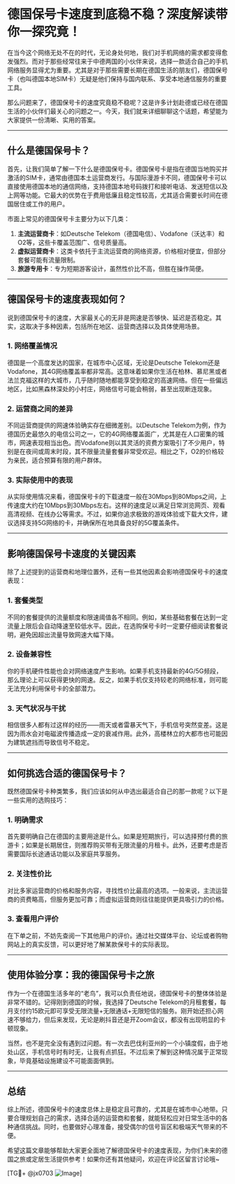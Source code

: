 # 德国保号卡速度到底稳不稳？深度解读带你一探究竟！

在当今这个网络无处不在的时代，无论身处何地，我们对手机网络的需求都变得愈发强烈。而对于那些经常往来于中德两国的小伙伴来说，选择一款适合自己的手机网络服务显得尤为重要。尤其是对于那些需要长期在德国生活的朋友们，德国保号卡（也叫德国本地SIM卡）无疑是他们保持与国内联系、享受本地通信服务的重要工具。

那么问题来了，德国保号卡的速度究竟稳不稳呢？这是许多计划赴德或已经在德国生活的小伙伴们最关心的问题之一。今天，我们就来详细聊聊这个话题，希望能为大家提供一份清晰、实用的答案。

---

## 什么是德国保号卡？

首先，让我们简单了解一下什么是德国保号卡。德国保号卡是指在德国当地购买并激活的SIM卡，通常由德国本土运营商发行。与国际漫游卡不同，德国保号卡可以直接使用德国本地的通信网络，支持德国本地号码拨打和接听电话、发送短信以及上网等功能。它最大的优势在于费用低廉且稳定性较高，尤其适合需要长时间在德国居住或工作的用户。

市面上常见的德国保号卡主要分为以下几类：

1. **主流运营商卡**：如Deutsche Telekom（德国电信）、Vodafone（沃达丰）和O2等，这些卡覆盖范围广、信号质量高。
2. **虚拟运营商卡**：这类卡依托于主流运营商的网络资源，价格相对便宜，但部分套餐可能有流量限制。
3. **旅游专用卡**：专为短期游客设计，虽然性价比不高，但胜在操作简便。

---

## 德国保号卡的速度表现如何？

说到德国保号卡的速度，大家最关心的无非是网速是否够快、延迟是否稳定。其实，这取决于多种因素，包括所在地区、运营商选择以及具体使用场景。

### 1. **网络覆盖情况**
德国是一个高度发达的国家，在城市中心区域，无论是Deutsche Telekom还是Vodafone，其4G网络覆盖率都非常高。这意味着如果你生活在柏林、慕尼黑或者法兰克福这样的大城市，几乎随时随地都能享受到稳定的高速网络。但在一些偏远地区，比如黑森林深处的小村庄，网络信号可能会稍弱，甚至出现断连现象。

### 2. **运营商之间的差异**
不同运营商提供的网速体验确实存在细微差别。以Deutsche Telekom为例，作为德国历史最悠久的电信公司之一，它的4G网络覆盖面广，尤其是在人口密集的城市，网速表现相当出色。而Vodafone则以其灵活的资费方案吸引了不少用户，特别是在夜间或周末时段，其不限量流量套餐非常受欢迎。相比之下，O2的价格较为亲民，适合预算有限的用户群体。

### 3. **实际使用中的表现**
从实际使用情况来看，德国保号卡的下载速度一般在30Mbps到80Mbps之间，上传速度大约在10Mbps到30Mbps左右。这样的速度足以满足日常浏览网页、观看高清视频、在线办公等需求。不过，如果你追求极致的游戏体验或下载大文件，建议选择支持5G网络的卡，并确保所在地具备良好的5G覆盖条件。

---

## 影响德国保号卡速度的关键因素

除了上述提到的运营商和地理位置外，还有一些其他因素会影响德国保号卡的速度表现：

### 1. **套餐类型**
不同的套餐提供的流量额度和限速阈值各不相同。例如，某些基础套餐在达到一定流量上限后会自动降速至较低水平。因此，在选购保号卡时一定要仔细阅读套餐说明，避免因超出流量导致网速大幅下降。

### 2. **设备兼容性**
你的手机硬件性能也会对网络速度产生影响。如果手机支持最新的4G/5G频段，那么理论上可以获得更快的网速。反之，如果手机仅支持较老的网络标准，则可能无法充分利用保号卡的全部潜力。

### 3. **天气状况与干扰**
相信很多人都有过这样的经历——雨天或者雷暴天气下，手机信号突然变差。这是因为雨水会对电磁波传播造成一定的衰减作用。此外，高楼林立的大都市也可能因为建筑遮挡而导致信号不稳定。

---

## 如何挑选合适的德国保号卡？

既然德国保号卡种类繁多，我们应该如何从中选出最适合自己的那一款呢？以下是一些实用的选购技巧：

### 1. 明确需求
首先要明确自己在德国的主要用途是什么。如果是短期旅行，可以选择预付费的旅游卡；如果是长期居住，则推荐购买带有无限流量的月租卡。此外，还要考虑是否需要国际长途通话功能以及家庭共享服务。

### 2. 关注性价比
对比多家运营商的价格和服务内容，寻找性价比最高的选项。一般来说，主流运营商的资费略高，但服务更加可靠；而虚拟运营商则往往能提供更具吸引力的价格。

### 3. 查看用户评价
在下单之前，不妨先查阅一下其他用户的评价。通过社交媒体平台、论坛或者购物网站上的真实反馈，可以更好地了解某款保号卡的实际表现。

---

## 使用体验分享：我的德国保号卡之旅

作为一个在德国生活多年的“老鸟”，我可以负责任地说，德国保号卡的整体体验是非常不错的。记得刚到德国的时候，我选择了Deutsche Telekom的月租套餐，每月支付约15欧元即可享受无限流量+无限通话+无限短信的服务。刚开始还担心网速不够给力，但后来发现，无论是刷抖音还是开Zoom会议，都没有出现明显的卡顿现象。

当然，也不是完全没有遇到过问题。有一次去巴伐利亚州的一个小镇度假，由于地处山区，手机信号时有时无，让我有点抓狂。不过后来了解到这种情况属于正常现象，毕竟基础设施建设不可能面面俱到。

---

## 总结

综上所述，德国保号卡的速度总体上是稳定且可靠的，尤其是在城市中心地带。只要合理规划自己的需求，选择合适的运营商和套餐，就能轻松应对日常生活中的各种通信挑战。同时，也要做好心理准备，接受偶尔的信号盲区和极端天气带来的不便。

希望这篇文章能够帮助大家更全面地了解德国保号卡的速度表现，为你们未来的德国之旅或定居生活提供参考！如果你还有其他疑问，欢迎在评论区留言讨论哦~

[TG💪+ @jx0703 ![Image](https://github.com/user-attachments/assets/dbca1d08-cadb-493c-b0ec-ad6f7a83f270)]